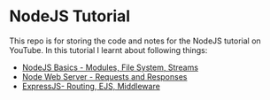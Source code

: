 # NodeJS Tutorial

This repo is for storing the code and notes for the NodeJS tutorial on YouTube.
In this tutorial I learnt about following things:

- [NodeJS Basics - Modules, File System, Streams](./tutorial%201/)
- [Node Web Server - Requests and Responses](./tutorial%202/)
- [ExpressJS- Routing, EJS, Middleware](./express/)

